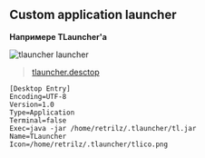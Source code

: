 ## Сustom application launcher

__Напримере TLauncher'а__

![tlauncher launcher](image.png)

> [tlauncher.desctop](tlauncher.desctop)
```
[Desktop Entry]
Encoding=UTF-8
Version=1.0
Type=Application
Terminal=false
Exec=java -jar /home/retrilz/.tlauncher/tl.jar
Name=TLauncher
Icon=/home/retrilz/.tlauncher/tlico.png
```